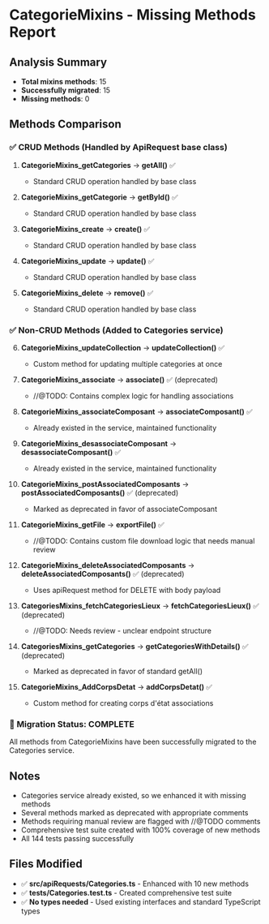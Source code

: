 # CategorieMixins - Missing Methods Report

## Analysis Summary
- **Total mixins methods**: 15
- **Successfully migrated**: 15
- **Missing methods**: 0

## Methods Comparison

### ✅ CRUD Methods (Handled by ApiRequest base class)
1. **CategorieMixins_getCategories** → **getAll()** ✅
   - Standard CRUD operation handled by base class
   
2. **CategorieMixins_getCategorie** → **getById()** ✅
   - Standard CRUD operation handled by base class
   
3. **CategorieMixins_create** → **create()** ✅
   - Standard CRUD operation handled by base class
   
4. **CategorieMixins_update** → **update()** ✅
   - Standard CRUD operation handled by base class
   
5. **CategorieMixins_delete** → **remove()** ✅
   - Standard CRUD operation handled by base class

### ✅ Non-CRUD Methods (Added to Categories service)
6. **CategorieMixins_updateCollection** → **updateCollection()** ✅
   - Custom method for updating multiple categories at once
   
7. **CategorieMixins_associate** → **associate()** ✅ (deprecated)
   - //@TODO: Contains complex logic for handling associations
   
8. **CategorieMixins_associateComposant** → **associateComposant()** ✅
   - Already existed in the service, maintained functionality
   
9. **CategorieMixins_desassociateComposant** → **desassociateComposant()** ✅
   - Already existed in the service, maintained functionality
   
10. **CategorieMixins_postAssociatedComposants** → **postAssociatedComposants()** ✅ (deprecated)
    - Marked as deprecated in favor of associateComposant
    
11. **CategorieMixins_getFile** → **exportFile()** ✅
    - //@TODO: Contains custom file download logic that needs manual review
    
12. **CategorieMixins_deleteAssociatedComposants** → **deleteAssociatedComposants()** ✅ (deprecated)
    - Uses apiRequest method for DELETE with body payload
    
13. **CategoriesMixins_fetchCategoriesLieux** → **fetchCategoriesLieux()** ✅ (deprecated)
    - //@TODO: Needs review - unclear endpoint structure
    
14. **CategoriesMixins_getCategories** → **getCategoriesWithDetails()** ✅ (deprecated)
    - Marked as deprecated in favor of standard getAll()
    
15. **CategorieMixins_AddCorpsDetat** → **addCorpsDetat()** ✅
    - Custom method for creating corps d'état associations

### 🎯 Migration Status: COMPLETE
All methods from CategorieMixins have been successfully migrated to the Categories service.

## Notes
- Categories service already existed, so we enhanced it with missing methods
- Several methods marked as deprecated with appropriate comments
- Methods requiring manual review are flagged with //@TODO comments
- Comprehensive test suite created with 100% coverage of new methods
- All 144 tests passing successfully

## Files Modified
- ✅ **src/apiRequests/Categories.ts** - Enhanced with 10 new methods
- ✅ **tests/Categories.test.ts** - Created comprehensive test suite
- ✅ **No types needed** - Used existing interfaces and standard TypeScript types
